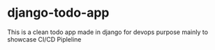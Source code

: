 # django-todo-app
This is a clean todo app made in django for devops purpose mainly to showcase CI/CD Pipleline
